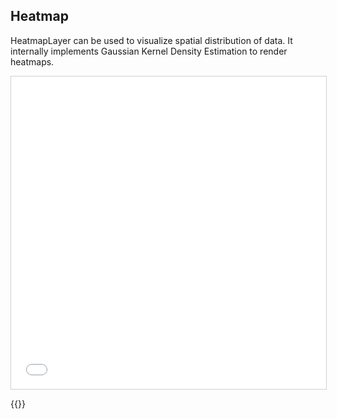 ## Heatmap

HeatmapLayer can be used to visualize spatial distribution of data. It internally implements Gaussian Kernel Density Estimation to render heatmaps. 

<iframe src="../heatmap.html" style="border: 1px solid #cfcfcf; width: 100%; height: 500px" title="Heatmap"></iframe>

{{<codeHighlight src="heatmap.html" lang="html">}}
